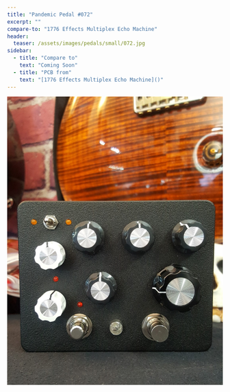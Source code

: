 ```yaml
---
title: "Pandemic Pedal #072"
excerpt: ""
compare-to: "1776 Effects Multiplex Echo Machine"
header:
  teaser: /assets/images/pedals/small/072.jpg
sidebar:
  - title: "Compare to"
    text: "Coming Soon"
  - title: "PCB from"
    text: "[1776 Effects Multiplex Echo Machine]()"
---
```


![header](/assets/images/pedals/072.jpg)
